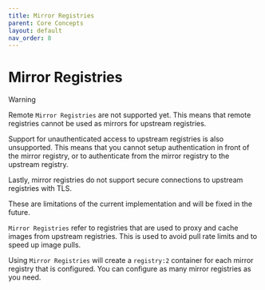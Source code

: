 ```yaml
---
title: Mirror Registries
parent: Core Concepts
layout: default
nav_order: 8
---
```


# Mirror Registries

> [!WARNING]
> Remote `Mirror Registries` are not supported yet. This means that remote registries cannot be used as mirrors for upstream registries.
>
> Support for unauthenticated access to upstream registries is also unsupported. This means that you cannot setup authentication in front of the mirror registry, or to authenticate from the mirror registry to the upstream registry.
>
> Lastly, mirror registries do not support secure connections to upstream registries with TLS.
>
> These are limitations of the current implementation and will be fixed in the future.

`Mirror Registries` refer to registries that are used to proxy and cache images from upstream registries. This is used to avoid pull rate limits and to speed up image pulls.

Using `Mirror Registries` will create a `registry:2` container for each mirror registry that is configured. You can configure as many mirror registries as you need.
